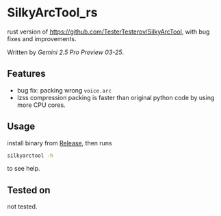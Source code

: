 # SilkyArcTool_rs

rust version of <https://github.com/TesterTesterov/SilkyArcTool>, with bug fixes and improvements.

Written by _Gemini 2.5 Pro Preview 03-25_.

## Features

- bug fix: packing wrong `voice.arc`
- lzss compression packing is faster than original python code by using more CPU cores.

## Usage

install binary from [Release](https://github.com/lxl66566/SilkyArcTool-rs/releases), then runs

```sh
silkyarctool -h
```

to see help.

## Tested on

not tested.
